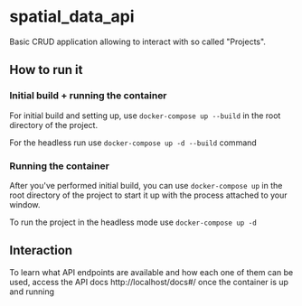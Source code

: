 # spatial_data_api
Basic CRUD application allowing to interact with so called "Projects".

## How to run it
### Initial build + running the container
For initial build and setting up, use `docker-compose up --build` 
in the root directory of the project.

For the headless run use `docker-compose up -d --build` command

### Running the container
After you've performed initial build, you can use `docker-compose up` in the root directory of the project
to start it up with the process attached to your window.

To run the project in the headless mode use `docker-compose up -d`

## Interaction
To learn what API endpoints are available and how each one of them can be used, 
access the API docs http://localhost/docs#/ once the container is up and running